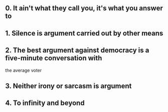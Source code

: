##  0\. It ain't what they call you, it's what you answer to

##  1\. Silence is argument carried out by other means

##  2\. The best argument against democracy is a five-minute conversation with
the average voter

##  3\. Neither irony or sarcasm is argument

##  4\. To infinity and beyond

